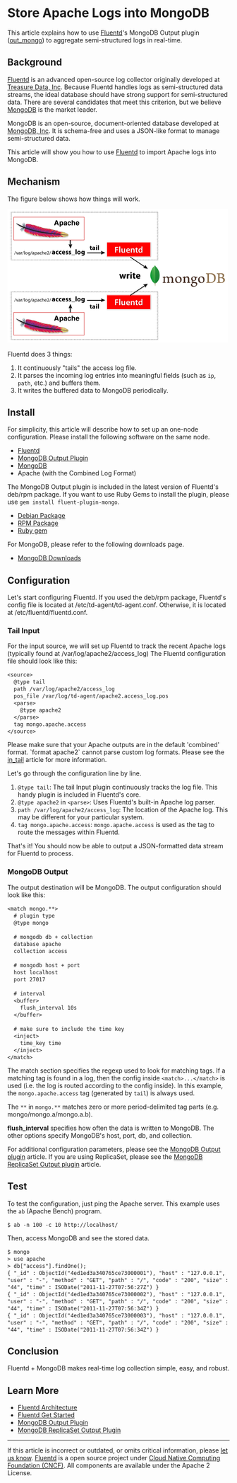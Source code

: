 # Store Apache Logs into MongoDB

This article explains how to use [Fluentd](http://fluentd.org/)'s
MongoDB Output plugin ([out\_mongo](/articles/out_mongo.md)) to aggregate
semi-structured logs in real-time.


## Background

[Fluentd](http://fluentd.org/) is an advanced open-source log collector
originally developed at [Treasure Data, Inc](http://www.treasuredata.com/). Because Fluentd handles logs as
semi-structured data streams, the ideal database should have strong
support for semi-structured data. There are several candidates that meet
this criterion, but we believe [MongoDB](http://www.mongodb.org/) is the
market leader.

MongoDB is an open-source, document-oriented database developed at
[MongoDB, Inc](http://www.mongodb.com/). It is schema-free and uses a
JSON-like format to manage semi-structured data.

This article will show you how to use [Fluentd](http://fluentd.org/) to
import Apache logs into MongoDB.


## Mechanism

The figure below shows how things will work.

![](/images/apache-to-mongodb.png)

Fluentd does 3 things:

1.  It continuously "tails" the access log file.
2.  It parses the incoming log entries into meaningful fields (such as
    `ip`, `path`, etc.) and buffers them.
3.  It writes the buffered data to MongoDB periodically.


## Install

For simplicity, this article will describe how to set up an one-node
configuration. Please install the following software on the same node.

-   [Fluentd](http://fluentd.org/)
-   [MongoDB Output Plugin](/articles/out_mongo.md)
-   [MongoDB](http://www.mongodb.org/)
-   Apache (with the Combined Log Format)

The MongoDB Output plugin is included in the latest version of Fluentd's
deb/rpm package. If you want to use Ruby Gems to install the plugin,
please use `gem install fluent-plugin-mongo`.

-   [Debian Package](/articles/install-by-deb.md)
-   [RPM Package](/articles/install-by-rpm.md)
-   [Ruby gem](/articles/install-by-gem.md)

For MongoDB, please refer to the following downloads page.

-   [MongoDB Downloads](http://www.mongodb.org/downloads)


## Configuration

Let's start configuring Fluentd. If you used the deb/rpm package,
Fluentd's config file is located at /etc/td-agent/td-agent.conf.
Otherwise, it is located at /etc/fluentd/fluentd.conf.


### Tail Input

For the input source, we will set up Fluentd to track the recent Apache
logs (typically found at /var/log/apache2/access\_log) The Fluentd
configuration file should look like this:

``` {.CodeRay}
<source>
  @type tail
  path /var/log/apache2/access_log
  pos_file /var/log/td-agent/apache2.access_log.pos
  <parse>
    @type apache2
  </parse>
  tag mongo.apache.access
</source>
```

Please make sure that your Apache outputs are in the default
\'combined\' format. \`format apache2\` cannot parse custom log formats.
Please see the [in\_tail](/articles/in_tail.md) article for more information.

Let's go through the configuration line by line.

1.  `@type tail`: The tail Input plugin continuously tracks the log
    file. This handy plugin is included in Fluentd's core.
2.  `@type apache2` in `<parse>`: Uses Fluentd's built-in Apache log
    parser.
3.  `path /var/log/apache2/access_log`: The location of the Apache log.
    This may be different for your particular system.
4.  `tag mongo.apache.access`: `mongo.apache.access` is used as the tag
    to route the messages within Fluentd.

That's it! You should now be able to output a JSON-formatted data stream
for Fluentd to process.


### MongoDB Output

The output destination will be MongoDB. The output configuration should
look like this:

``` {.CodeRay}
<match mongo.**>
  # plugin type
  @type mongo

  # mongodb db + collection
  database apache
  collection access

  # mongodb host + port
  host localhost
  port 27017

  # interval
  <buffer>
    flush_interval 10s
  </buffer>

  # make sure to include the time key
  <inject>
    time_key time
  </inject>
</match>
```

The match section specifies the regexp used to look for matching tags.
If a matching tag is found in a log, then the config inside
`<match>...</match>` is used (i.e. the log is routed according to the
config inside). In this example, the `mongo.apache.access` tag
(generated by `tail`) is always used.

The `**` in `mongo.**` matches zero or more period-delimited tag parts
(e.g. mongo/mongo.a/mongo.a.b).

**flush\_interval** specifies how often the data is written to MongoDB.
The other options specify MongoDB's host, port, db, and collection.

For additional configuration parameters, please see the [MongoDB Output plugin](/articles/out_mongo.md) article. If you are using ReplicaSet, please see the
[MongoDB ReplicaSet Output plugin](/articles/out_mongo_replset.md) article.


## Test

To test the configuration, just ping the Apache server. This example
uses the `ab` (Apache Bench) program.

``` {.CodeRay}
$ ab -n 100 -c 10 http://localhost/
```

Then, access MongoDB and see the stored data.

``` {.CodeRay}
$ mongo
> use apache
> db["access"].findOne();
{ "_id" : ObjectId("4ed1ed3a340765ce73000001"), "host" : "127.0.0.1", "user" : "-", "method" : "GET", "path" : "/", "code" : "200", "size" : "44", "time" : ISODate("2011-11-27T07:56:27Z") }
{ "_id" : ObjectId("4ed1ed3a340765ce73000002"), "host" : "127.0.0.1", "user" : "-", "method" : "GET", "path" : "/", "code" : "200", "size" : "44", "time" : ISODate("2011-11-27T07:56:34Z") }
{ "_id" : ObjectId("4ed1ed3a340765ce73000003"), "host" : "127.0.0.1", "user" : "-", "method" : "GET", "path" : "/", "code" : "200", "size" : "44", "time" : ISODate("2011-11-27T07:56:34Z") }
```


## Conclusion

Fluentd + MongoDB makes real-time log collection simple, easy, and
robust.


## Learn More

-   [Fluentd Architecture](//www.fluentd.org/architecture)
-   [Fluentd Get Started](/overview/quickstart.md)
-   [MongoDB Output Plugin](/articles/out_mongo.md)
-   [MongoDB ReplicaSet Output Plugin](/articles/out_mongo_replset.md)


------------------------------------------------------------------------

If this article is incorrect or outdated, or omits critical information, please [let us know](https://github.com/fluent/fluentd-docs/issues?state=open).
[Fluentd](http://www.fluentd.org/) is a open source project under [Cloud Native Computing Foundation (CNCF)](https://cncf.io/). All components are available under the Apache 2 License.
